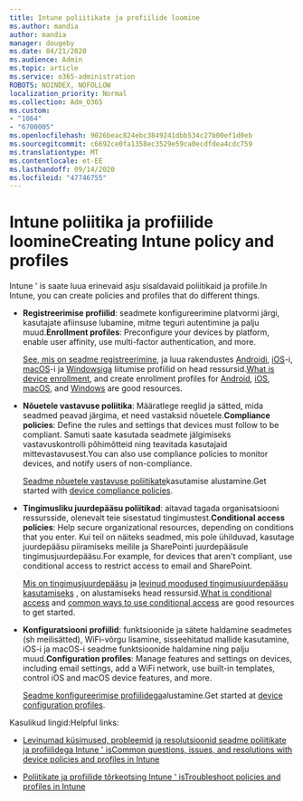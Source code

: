 ```yaml
---
title: Intune poliitikate ja profiilide loomine
ms.author: mandia
author: mandia
manager: dougeby
ms.date: 04/21/2020
ms.audience: Admin
ms.topic: article
ms.service: o365-administration
ROBOTS: NOINDEX, NOFOLLOW
localization_priority: Normal
ms.collection: Adm_O365
ms.custom:
- "1064"
- "6700005"
ms.openlocfilehash: 9026beac824ebc3849241dbb534c27b00ef1d0eb
ms.sourcegitcommit: c6692ce0fa1358ec3529e59ca0ecdfdea4cdc759
ms.translationtype: MT
ms.contentlocale: et-EE
ms.lasthandoff: 09/14/2020
ms.locfileid: "47746755"
---
```

# <a name="creating-intune-policy-and-profiles"></a><span data-ttu-id="53579-102">Intune poliitika ja profiilide loomine</span><span class="sxs-lookup"><span data-stu-id="53579-102">Creating Intune policy and profiles</span></span>

<span data-ttu-id="53579-103">Intune ' is saate luua erinevaid asju sisaldavaid poliitikaid ja profiile.</span><span class="sxs-lookup"><span data-stu-id="53579-103">In Intune, you can create policies and profiles that do different things.</span></span>

- <span data-ttu-id="53579-104">**Registreerimise profiilid**: seadmete konfigureerimine platvormi järgi, kasutajate afiinsuse lubamine, mitme teguri autentimine ja palju muud.</span><span class="sxs-lookup"><span data-stu-id="53579-104">**Enrollment profiles**: Preconfigure your devices by platform, enable user affinity, use multi-factor authentication, and more.</span></span>

  <span data-ttu-id="53579-105">[See, mis on seadme registreerimine](https://docs.microsoft.com/intune/device-enrollment), ja luua rakendustes [Androidi](https://docs.microsoft.com/intune/android-enroll), [iOS](https://docs.microsoft.com/intune/ios-enroll)-i, [macOS](https://docs.microsoft.com/intune/macos-enroll)-i ja [Windowsiga](https://docs.microsoft.com/intune/windows-enrollment-methods) liitumise profiilid on head ressursid.</span><span class="sxs-lookup"><span data-stu-id="53579-105">[What is device enrollment](https://docs.microsoft.com/intune/device-enrollment), and create enrollment profiles for [Android](https://docs.microsoft.com/intune/android-enroll), [iOS](https://docs.microsoft.com/intune/ios-enroll), [macOS](https://docs.microsoft.com/intune/macos-enroll), and [Windows](https://docs.microsoft.com/intune/windows-enrollment-methods) are good resources.</span></span>

- <span data-ttu-id="53579-106">**Nõuetele vastavuse poliitika**: Määratlege reeglid ja sätted, mida seadmed peavad järgima, et need vastaksid nõuetele.</span><span class="sxs-lookup"><span data-stu-id="53579-106">**Compliance policies**: Define the rules and settings that devices must follow to be compliant.</span></span> <span data-ttu-id="53579-107">Samuti saate kasutada seadmete jälgimiseks vastavuskontrolli põhimõtteid ning teavitada kasutajaid mittevastavusest.</span><span class="sxs-lookup"><span data-stu-id="53579-107">You can also use compliance policies to monitor devices, and notify users of non-compliance.</span></span>

  <span data-ttu-id="53579-108">[Seadme nõuetele vastavuse poliitikate](https://docs.microsoft.com/intune/device-compliance-get-started)kasutamise alustamine.</span><span class="sxs-lookup"><span data-stu-id="53579-108">Get started with [device compliance policies](https://docs.microsoft.com/intune/device-compliance-get-started).</span></span>
- <span data-ttu-id="53579-109">**Tingimusliku juurdepääsu poliitikad**: aitavad tagada organisatsiooni ressursside, olenevalt teie sisestatud tingimustest.</span><span class="sxs-lookup"><span data-stu-id="53579-109">**Conditional access policies**: Help secure organizational resources, depending on conditions that you enter.</span></span> <span data-ttu-id="53579-110">Kui teil on näiteks seadmed, mis pole ühilduvad, kasutage juurdepääsu piiramiseks meilile ja SharePointi juurdepääsule tingimusjuurdepääsu.</span><span class="sxs-lookup"><span data-stu-id="53579-110">For example, for devices that aren't compliant, use conditional access to restrict access to email and SharePoint.</span></span>

  <span data-ttu-id="53579-111">[Mis on tingimusjuurdepääsu](https://docs.microsoft.com/intune/conditional-access) ja [levinud moodused tingimusjuurdepääsu kasutamiseks](https://docs.microsoft.com/intune/conditional-access-intune-common-ways-use) , on alustamiseks head ressursid.</span><span class="sxs-lookup"><span data-stu-id="53579-111">[What is conditional access](https://docs.microsoft.com/intune/conditional-access) and [common ways to use conditional access](https://docs.microsoft.com/intune/conditional-access-intune-common-ways-use) are good resources to get started.</span></span>

- <span data-ttu-id="53579-112">**Konfiguratsiooni profiilid**: funktsioonide ja sätete haldamine seadmetes (sh meilisätted), WiFi-võrgu lisamine, sisseehitatud mallide kasutamine, iOS-i ja macOS-i seadme funktsioonide haldamine ning palju muud.</span><span class="sxs-lookup"><span data-stu-id="53579-112">**Configuration profiles**: Manage features and settings on devices, including email settings, add a WiFi network, use built-in templates, control iOS and macOS device features, and more.</span></span>

  <span data-ttu-id="53579-113">[Seadme konfigureerimise profiilidega](https://docs.microsoft.com/intune/device-profiles)alustamine.</span><span class="sxs-lookup"><span data-stu-id="53579-113">Get started at [device configuration profiles](https://docs.microsoft.com/intune/device-profiles).</span></span>

<span data-ttu-id="53579-114">Kasulikud lingid:</span><span class="sxs-lookup"><span data-stu-id="53579-114">Helpful links:</span></span>

- [<span data-ttu-id="53579-115">Levinumad küsimused, probleemid ja resolutsioonid seadme poliitikate ja profiilidega Intune ' is</span><span class="sxs-lookup"><span data-stu-id="53579-115">Common questions, issues, and resolutions with device policies and profiles in Intune</span></span>](https://docs.microsoft.com/intune/device-profile-troubleshoot)

- [<span data-ttu-id="53579-116">Poliitikate ja profiilide tõrkeotsing Intune ' is</span><span class="sxs-lookup"><span data-stu-id="53579-116">Troubleshoot policies and profiles in Intune</span></span>](https://docs.microsoft.com/intune/troubleshoot-policies-in-microsoft-intune)
